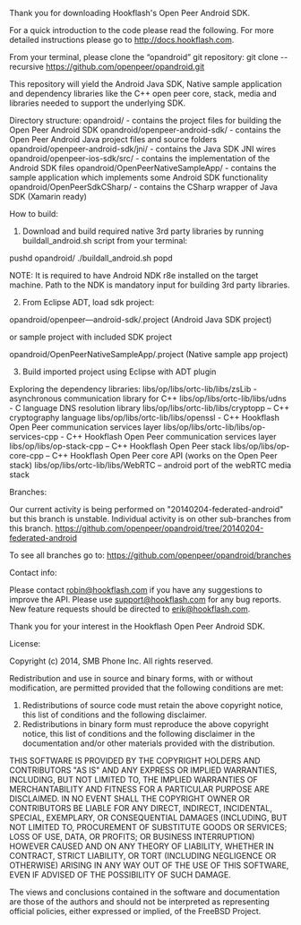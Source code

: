 Thank you for downloading Hookflash's Open Peer Android SDK.

For a quick introduction to the code please read the following. For more detailed instructions please go to http://docs.hookflash.com.


From your terminal, please clone the “opandroid” git repository:
git clone --recursive https://github.com/openpeer/opandroid.git

This repository will yield the Android Java SDK, Native sample application and dependency libraries like the C++ open peer core, stack, media and libraries needed to support the underlying SDK.

Directory structure:
opandroid/                            - contains the project files for building the Open Peer Android SDK
opandroid/openpeer-android-sdk/       - contains the Open Peer Android Java project files and source folders
opandroid/openpeer-android-sdk/jni/   - contains the Java SDK JNI wires
opandroid/openpeer-ios-sdk/src/       - contains the implementation of the Android SDK files
opandroid/OpenPeerNativeSampleApp/    - contains the sample application which implements some Android SDK functionality
opandroid/OpenPeerSdkCSharp/          - contains the CSharp wrapper of Java SDK (Xamarin ready)

How to build:

1) Download and build required native 3rd party libraries by running buildall_android.sh script from your terminal:

pushd opandroid/
./buildall_android.sh
popd

NOTE: It is required to have Android NDK r8e installed on the target machine. Path to the NDK is mandatory input for building 3rd party libraries.


2) From Eclipse ADT, load sdk project:

opandroid/openpeer—android-sdk/.project (Android Java SDK project)

or sample project with included SDK project

opandroid/OpenPeerNativeSampleApp/.project (Native sample app project)

3) Build imported project using Eclipse with ADT plugin



Exploring the dependency libraries:
libs/op/libs/ortc-lib/libs/zsLib     	    - asynchronous communication library for C++
libs/op/libs/ortc-lib/libs/udns      	    - C language DNS resolution library
libs/op/libs/ortc-lib/libs/cryptopp   	    – C++ cryptography language
libs/op/libs/ortc-lib/libs/openssl	    - C++ Hookflash Open Peer communication services layer
libs/op/libs/ortc-lib/libs/op-services-cpp  - C++ Hookflash Open Peer communication services layer
libs/op/libs/op-stack-cpp    		    – C++ Hookflash Open Peer stack
libs/op/libs/op-core-cpp    		    – C++ Hookflash Open Peer core API (works on the Open Peer stack)
libs/op/libs/ortc-lib/libs/WebRTC           – android port of the webRTC media stack


Branches:

Our current activity is being performed on "20140204-federated-android" but this branch is unstable. Individual activity is on other sub-branches from this branch.
https://github.com/openpeer/opandroid/tree/20140204-federated-android

To see all branches go to:
https://github.com/openpeer/opandroid/branches


Contact info:

Please contact robin@hookflash.com if you have any suggestions to improve the API. Please use support@hookflash.com for any bug reports. New feature requests should be directed to erik@hookflash.com.

Thank you for your interest in the Hookflash Open Peer Android SDK.

License:

 Copyright (c) 2014, SMB Phone Inc.
 All rights reserved.
 
 Redistribution and use in source and binary forms, with or without
 modification, are permitted provided that the following conditions are met:
 
 1. Redistributions of source code must retain the above copyright notice, this
 list of conditions and the following disclaimer.
 2. Redistributions in binary form must reproduce the above copyright notice,
 this list of conditions and the following disclaimer in the documentation
 and/or other materials provided with the distribution.
 
 THIS SOFTWARE IS PROVIDED BY THE COPYRIGHT HOLDERS AND CONTRIBUTORS "AS IS" AND
 ANY EXPRESS OR IMPLIED WARRANTIES, INCLUDING, BUT NOT LIMITED TO, THE IMPLIED
 WARRANTIES OF MERCHANTABILITY AND FITNESS FOR A PARTICULAR PURPOSE ARE
 DISCLAIMED. IN NO EVENT SHALL THE COPYRIGHT OWNER OR CONTRIBUTORS BE LIABLE FOR
 ANY DIRECT, INDIRECT, INCIDENTAL, SPECIAL, EXEMPLARY, OR CONSEQUENTIAL DAMAGES
 (INCLUDING, BUT NOT LIMITED TO, PROCUREMENT OF SUBSTITUTE GOODS OR SERVICES;
 LOSS OF USE, DATA, OR PROFITS; OR BUSINESS INTERRUPTION) HOWEVER CAUSED AND
 ON ANY THEORY OF LIABILITY, WHETHER IN CONTRACT, STRICT LIABILITY, OR TORT
 (INCLUDING NEGLIGENCE OR OTHERWISE) ARISING IN ANY WAY OUT OF THE USE OF THIS
 SOFTWARE, EVEN IF ADVISED OF THE POSSIBILITY OF SUCH DAMAGE.
 
 The views and conclusions contained in the software and documentation are those
 of the authors and should not be interpreted as representing official policies,
 either expressed or implied, of the FreeBSD Project.
